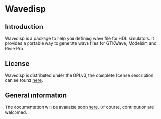 # Wavedisp

## Introduction
Wavedisp is a package to help you defining wave file for HDL simulators. It provides a portable way to generate
wave files for GTKWave, Modelsim and RivierPro.

## License
Wavedisp is distributed under the GPLv3, the complete license description can be found
[here](http://www.gnu.org/licenses/gpl-3.0.html).

## General information
The documentation will be available soon [here](https://wavecruncher.net). Of course, contribution are welcomed.
